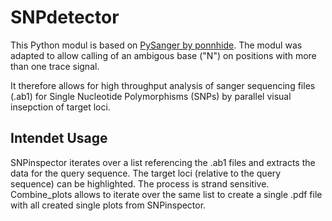 # SNPdetector
This Python modul is based on [PySanger by ponnhide](https://github.com/ponnhide/PySanger).
The modul was adapted to allow calling of an ambigous base ("N") on positions with more than one trace signal.

It therefore allows for high throughput analysis of sanger sequencing files (.ab1) for Single Nucleotide Polymorphisms (SNPs) by parallel visual insepction of target loci.

## Intendet Usage
SNPinspector iterates over a list referencing the .ab1 files and extracts the data for the query sequence. The target loci (relative to the query sequence) can be highlighted. The process is strand sensitive.
Combine_plots allows to iterate over the same list to create a single .pdf file with all created single plots from SNPinspector.
